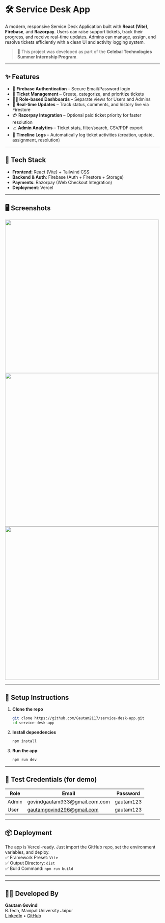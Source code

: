 # 🛠️ Service Desk App

A modern, responsive Service Desk Application built with **React (Vite)**, **Firebase**, and **Razorpay**. Users can raise support tickets, track their progress, and receive real-time updates. Admins can manage, assign, and resolve tickets efficiently with a clean UI and activity logging system.

> 🚀 This project was developed as part of the **Celebal Technologies Summer Internship Program**.

---

## ✨ Features

- 🔐 **Firebase Authentication** – Secure Email/Password login
- 🎫 **Ticket Management** – Create, categorize, and prioritize tickets
- 🧑‍💻 **Role-based Dashboards** – Separate views for Users and Admins
- 🧩 **Real-time Updates** – Track status, comments, and history live via Firestore
- 💳 **Razorpay Integration** – Optional paid ticket priority for faster resolution
- 📈 **Admin Analytics** – Ticket stats, filter/search, CSV/PDF export
- 📄 **Timeline Logs** – Automatically log ticket activities (creation, update, assignment, resolution)

---

## 🚀 Tech Stack

- **Frontend**: React (Vite) + Tailwind CSS
- **Backend & Auth**: Firebase (Auth + Firestore + Storage)
- **Payments**: Razorpay (Web Checkout Integration)
- **Deployment**: Vercel

---

## 🖥️ Screenshots

<img src="public/screenshots/login.png" width="500"/>
<img src="public/screenshots/dashboard.png" width="500"/>
<img src="public/screenshots/admin.png" width="500"/>

---

## 🔧 Setup Instructions

1. **Clone the repo**
   ```bash
   git clone https://github.com/Gautam2117/service-desk-app.git
   cd service-desk-app
   ```

2. **Install dependencies**
   ```bash
   npm install
   ```

3. **Run the app**
   ```bash
   npm run dev
   ```

---

## 🧪 Test Credentials (for demo)

| Role  | Email                             | Password      |
|-------|-----------------------------------|---------------|
| Admin | govindgautam933@gmail.com.com     | gautam123     |
| User  | gautamgovind296@gmail.com         | gautam123     |

---

## 📦 Deployment

The app is Vercel-ready. Just import the GitHub repo, set the environment variables, and deploy.  
✅ Framework Preset: `Vite`  
✅ Output Directory: `dist`  
✅ Build Command: `npm run build`

---

---

## 👨‍💻 Developed By

**Gautam Govind**  
B.Tech, Manipal University Jaipur  
[LinkedIn](https://www.linkedin.com/in/gautamg01) • [GitHub](https://github.com/Gautam2117)
